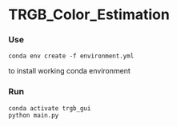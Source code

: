# TRGB_Color_Estimation

### Use 
`conda env create -f environment.yml`

to install working conda environment

### Run
```
conda activate trgb_gui
python main.py
```